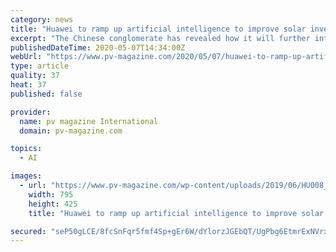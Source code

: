 ```yaml
---
category: news
title: "Huawei to ramp up artificial intelligence to improve solar inverters"
excerpt: "The Chinese conglomerate has revealed how it will further integrate artificial intelligence (AI) in its string devices this year. The approach includes the transformation of inverters into smart PV controllers,"
publishedDateTime: 2020-05-07T14:34:00Z
webUrl: "https://www.pv-magazine.com/2020/05/07/huawei-to-ramp-up-artificial-intelligence-to-improve-solar-inverters/"
type: article
quality: 37
heat: 37
published: false

provider:
  name: pv magazine International
  domain: pv-magazine.com

topics:
  - AI

images:
  - url: "https://www.pv-magazine.com/wp-content/uploads/2019/06/HU008_PV-Plant-in-Dubai-1.jpg"
    width: 795
    height: 425
    title: "Huawei to ramp up artificial intelligence to improve solar inverters"

secured: "seP50gLCE/8fcSnFqr5fmf4Sp+gEr6W/dYlorzJGEbQT/UgPbg6EtmrExNVrxWvvSjQ/QGG/TGVX3M6t96DNLl8f/XspwnzvyLEOAsx3XZoFMDm7GlIkz1r1IS7z397FGeo9wD/iNySjXJI6qJWtQnz9d+YTePXZVW84Cs+8Egr0cAveaGLUEHxYmb7Iy1pShUOHvwT+eH9GoK1cwQ7ZthnZA/STMn4Je7INW5Ex9i0jOygxGmkzaZfjxKPGUmyBz8bpawB7p0Jt5WB37QoJBr2CcENLn7de/lyqSEgx8VvLBgtB98VDltGJTimiem5EphPW9pxnjuD0SBdbeU3vCtdfg7iBWJgbrASQaxwzJhNMiKE45m+5h1DpDvfYMhPgh5vwAoAT+3Z+Dev/KEP+5CTywVkYZq5/bvdNQnwAjjKWRcBll11uuGh921+GQ2LaGN58FT5Az/hF8ULUOK6RMc/OeiN5OShHgDey19aWNUg=;6KIrX1nqj4ht9C0AE8Z+IQ=="
---
```


